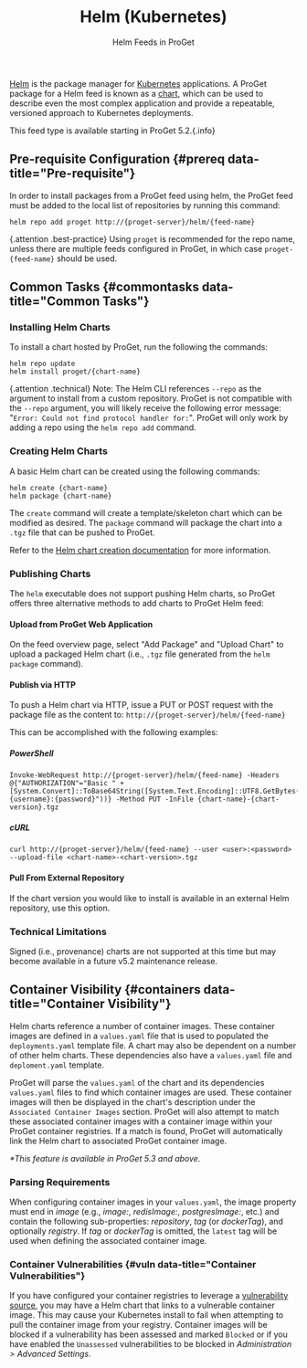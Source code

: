 ﻿---
title: Helm (Kubernetes)
subtitle: Helm Feeds in ProGet
sequence: 500
keywords: proget,feeds,helm,kubernetes
show-headings-in-nav: true
---

[Helm](https://helm.sh/) is the package manager for [Kubernetes](https://kubernetes.io/) applications. A ProGet package for a Helm feed is known as a [chart](https://helm.sh/docs/developing_charts/#charts), which can be used to describe even the most complex application and provide a repeatable, versioned approach to Kubernetes deployments.

This feed type is available starting in ProGet 5.2.{.info}

## Pre-requisite Configuration {#prereq data-title="Pre-requisite"}

In order to install packages from a ProGet feed using helm, the ProGet feed must be added to the local list of repositories by running this command:

```
helm repo add proget http://{proget-server}/helm/{feed-name}
```

{.attention .best-practice} Using `proget` is recommended for the repo name, unless there are multiple feeds configured in ProGet, in which case `proget-{feed-name}` should be used.

## Common Tasks {#commontasks data-title="Common Tasks"}

### Installing Helm Charts

To install a chart hosted by ProGet, run the following the commands: 

```
helm repo update
helm install proget/{chart-name}
```

{.attention .technical} Note: The Helm CLI references `--repo` as the argument to install from a custom repository.  ProGet is not compatible with the `--repo` argument, you will likely receive the following error message: "`Error: Could not find protocol handler for:`". ProGet will only work by adding a repo using the `helm repo add` command.

### Creating Helm Charts

A basic Helm chart can be created using the following commands:

```
helm create {chart-name}
helm package {chart-name}
```

The `create` command will create a template/skeleton chart which can be modified as desired. The `package` command will package the chart into a `.tgz` file that can be pushed to ProGet. 

Refer to the [Helm chart creation documentation](https://helm.sh/docs/using_helm/#creating-your-own-charts) for more information.

### Publishing Charts

The `helm` executable does not support pushing Helm charts, so ProGet offers three alternative methods to add charts to ProGet Helm feed:

#### Upload from ProGet Web Application

On the feed overview page, select "Add Package" and "Upload Chart" to upload a packaged Helm chart (i.e., `.tgz` file generated from the `helm package` command).

#### Publish via HTTP

To push a Helm chart via HTTP, issue a PUT or POST request with the package file as the content to: `http://{proget-server}/helm/{feed-name}`

This can be accomplished with the following examples: 

##### PowerShell

```
Invoke-WebRequest http://{proget-server}/helm/{feed-name} -Headers @{"AUTHORIZATION"="Basic " + [System.Convert]::ToBase64String([System.Text.Encoding]::UTF8.GetBytes("{username}:{password}"))} -Method PUT -InFile {chart-name}-{chart-version}.tgz
```

##### cURL

```
curl http://{proget-server}/helm/{feed-name} --user <user>:<password> --upload-file <chart-name>-<chart-version>.tgz
```

#### Pull From External Repository

If the chart version you would like to install is available in an external Helm repository, use this option.

### Technical Limitations

Signed (i.e., provenance) charts are not supported at this time but may become available in a future v5.2 maintenance release.

## Container Visibility {#containers data-title="Container Visibility"}

Helm charts reference a number of container images. These container images are defined in a `values.yaml` file that is used to populated the `deployments.yaml` template file. A chart may also be dependent on a number of other helm charts. These dependencies also have a `values.yaml` file and `deploment.yaml` template.

ProGet will parse the `values.yaml` of the chart and its dependencies `values.yaml` files to find which container images are used. These container images will then be displayed in the chart's description under the `Associated Container Images` section. ProGet will also attempt to match these associated container images with a container image within your ProGet container registries. If a match is found, ProGet will automatically link the Helm chart to associated ProGet container image.

_*This feature is available in ProGet 5.3 and above._

### Parsing Requirements

When configuring container images in your `values.yaml`, the image property must end in _image_ (e.g., _image:_, _redisImage:_, _postgresImage:_, etc.) and contain the following sub-properties: _repository_, _tag_ (or _dockerTag_), and optionally _registry_. If _tag_ or _dockerTag_ is omitted, the `latest` tag will be used when defining the associated container image.

### Container Vulnerabilities {#vuln data-title="Container Vulnerabilities"}

If you have configured your container registries to leverage a [vulnerability source](/docs/proget/compliance/vulnerabilities), you may have a Helm chart that links to a vulnerable container image. This may cause your Kubernetes install to fail when attempting to pull the container image from your registry. Container images will be blocked if a vulnerability has been assessed and marked `Blocked` or if you have enabled the `Unassessed` vulnerabilities to be blocked in _Administration > Advanced Settings_.
